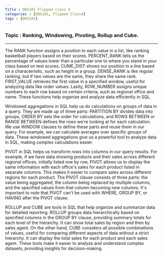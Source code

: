 ```yaml
---
Title : DBS101 Flipped class 4 
categories : [DBS101, Flipped_Class4]
tags : [DBS101]
---
```


### Topic : Ranking, Windowing, Pivoting, Rollup and Cube.
----
The RANK function assigns a position to each value in a list, like ranking basketball players based on their scores. PERCENT_RANK tells us the percentage of values lower than a particular one to where you stand in your class based on test scores. CUME_DIST shows our position in a line based on a characteristic, such as height in a group. DENSE_RANK is like regular ranking, but if two values are the same, they share the same rank. FIRST_VALUE retrieves the first value in a specified window, useful for analyzing data like order values. Lastly, ROW_NUMBER assigns unique numbers to each row based on certain criteria, such as regional office and name. These functions help organize and analyze data efficiently in SQL.

Windowed aggregations in SQL help us do calculations on groups of data in a query. They are made up of three parts: PARTITION BY divides data into groups, ORDER BY sets the order for calculations, and ROWS BETWEEN or RANGE BETWEEN defines the rows we're looking at for each calculation. We use WINDOW clauses to define these parts and reuse them in our query. For example, we can calculate averages over specific groups of data. These windowed aggregations give us a powerful tool to analyze data in SQL, making complex calculations easier.

PIVOT in SQL helps us transform rows into columns in our query results. For example, if we have data showing products and their sales across different regional offices, initially listed row by row, PIVOT allows us to display the same information with each office's sales for each product listed in separate columns. This makes it easier to compare sales across different regions for each product. The PIVOT clause consists of three parts: the value being aggregated, the column being replaced by multiple columns, and the specified values from that column becoming new columns. It's important to note that PIVOT can't be used with WHERE, GROUP BY, or HAVING after the PIVOT clause.

ROLLUP and CUBE are tools in SQL that help organize and summarize data for detailed reporting. ROLLUP groups data hierarchically based on specified columns in the GROUP BY clause, providing summary totals for each level of the hierarchy. It can show total sales by region and then by sales agent. On the other hand, CUBE considers all possible combinations of values, useful for comparing different aspects of data without a strict hierarchy. It can display the total sales for each product and each sales agent. These tools make it easier to analyze and understand complex datasets, providing insights for decision-making.